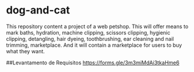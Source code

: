 # dog-and-cat
This repository content a project of a web petshop. This will offer means to mark baths, hydration, machine clipping, scissors clipping, hygienic clipping, detangling, hair dyeing, toothbrushing, ear cleaning and nail trimming, marketplace. And it will contain a marketplace for users to buy what they want.

##Levantamento de Requisitos
https://forms.gle/3m3miMdAi3tkaHme6
